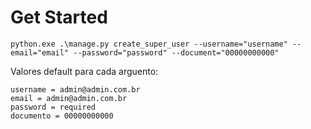# Get Started

```
python.exe .\manage.py create_super_user --username="username" --email="email" --password="password" --document="00000000000"
```

Valores default para cada arguento: 
```
username = admin@admin.com.br
email = admin@admin.com.br
password = required
documento = 00000000000
```